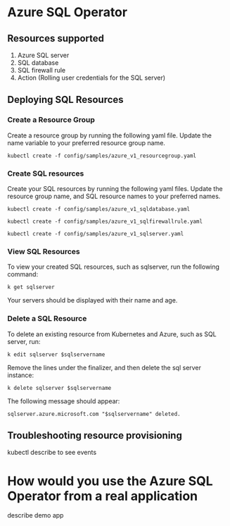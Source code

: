 # Azure SQL Operator

## Resources supported

1. Azure SQL server
2. SQL database
3. SQL firewall rule
4. Action (Rolling user credentials for the SQL server)

## Deploying SQL Resources

### Create a Resource Group

Create a resource group by running the following yaml file. Update the name variable to your preferred resource group name.

```kubectl create -f config/samples/azure_v1_resourcegroup.yaml```

### Create SQL resources

Create your SQL resources by running the following yaml files. Update the resource group name, and SQL resource names to your preferred names.

```kubectl create -f config/samples/azure_v1_sqldatabase.yaml```

```kubectl create -f config/samples/azure_v1_sqlfirewallrule.yaml```

```kubectl create -f config/samples/azure_v1_sqlserver.yaml```

### View SQL Resources

To view your created SQL resources, such as sqlserver, run the following command:

`k get sqlserver`

Your servers should be displayed with their name and age.

### Delete a SQL Resource

To delete an existing resource from Kubernetes and Azure, such as SQL server, run:

`k edit sqlserver $sqlservername`

Remove the lines under the finalizer, and then delete the sql server instance:

`k delete sqlserver $sqlservername`

The following message should appear:

`sqlserver.azure.microsoft.com "$sqlservername" deleted.`

## Troubleshooting resource provisioning

kubectl describe to see events

# How would you use the Azure SQL Operator from a real application

describe demo app
